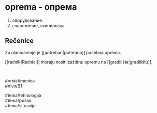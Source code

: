 # oprema - опрема

1. оборудование  
2. снаряжение, экипировка

## Rečenice

Za planinarenje je [[potreban|potrebna]] posebna oprema.

[[radnik|Radnici]] moraju nositi zaštitnu opremu na [[gradilište|gradilištu]].

<br>

#vrsta/imenica  
#nivo/B1  

#tema/tehnologija  
#tema/posao  
#tema/situacije  
